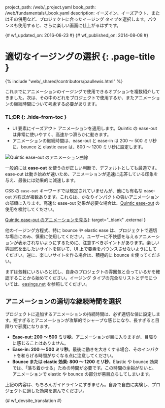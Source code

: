 project_path: /web/_project.yaml
book_path: /web/fundamentals/_book.yaml
description: イーズイン、イーズアウト、またはその併用など、プロジェクトに合ったイージング タイプを選択します。バウンスも使用すると、さらに楽しい画面に仕上がるはずです。

{# wf_updated_on: 2016-08-23 #}
{# wf_published_on: 2014-08-08 #}

# 適切なイージングの選択 {: .page-title }

{% include "web/_shared/contributors/paullewis.html" %}

これまでにアニメーションのイージングで使用できるオプションを複数紹介してきました。次は、その中のどれをプロジェクトで使用するか、またアニメーションの継続時間について考慮する必要があります。

### TL;DR {: .hide-from-toc }
* UI 要素にイーズアウト アニメーションを適用します。Quintic の ease-out は非常に使いやすく、高速かつ滑らかに動きます。
* アニメーションの継続時間は、ease-out と ease-in は 200 ～ 500 ミリ秒に、bounce と elastic ease は、800 ～ 1200 ミリ秒に設定します。


<img src="images/quintic-ease-out-markers.png" alt="Quintic ease-out のアニメーション曲線" style="max-width: 300px" class="attempt-right"/>

一般的には **ease-out** を使うのが正しい判断で、デフォルトとしても最適です。ease-out は動き始めが速いため、アニメーションが迅速に応答している印象を与え、最後には効果的に減速します。

CSS の `ease-out` キーワードでは規定されていませんが、他にも有名な ease-out 方程式が複数あります。これらは、かなりインパクトの強いアニメーションの部類に入ります。高速な ease-out 効果が必要な場合は、[Quintic ease-out](http://easings.net/#easeOutQuint) の使用を検討してください。


[Quintic ease-out のアニメーションを見る](https://googlesamples.github.io/web-fundamentals/fundamentals/design-and-ui/animations/box-move-quintic-ease-out.html){: target="_blank" .external }

他のイージング方程式、特に bounce や elastic ease は、プロジェクトで適切な場合にのみ、慎重に使用してください。ユーザーに不快感を与えるアニメーションが表示されないようにするために、注意すべきポイントがあります。楽しい雰囲気を出したいサイトを除いて、UI 上で要素をバウンスさせないようにしてください。逆に、楽しいサイトを作る場合は、積極的に bounce を使ってください。

まずは気軽にいろいろと試し、自身のプロジェクトの雰囲気と合っているかを確認することから始めてください。イージング タイプの完全なリストとデモについては、[easings.net](http://easings.net) を参照してください。

##  アニメーションの適切な継続時間を選択

プロジェクトに追加するアニメーションの持続時間は、必ず適切な値に設定します。短すぎるとアニメーションが攻撃的でシャープな感じになり、長すぎると目障りで邪魔になります。

* **Ease-out: 200 ～ 500 ミリ秒**。アニメーションが目に入りますが、目障りに感じることはありません。
* **Ease-in: 200 ～ 500 ミリ秒**。最後に動きを大きくする場合、そのインパクトを和らげる時間がなくなる点に注意してください。
* **Bounce または elastic 効果: 800 ～ 1200 ミリ秒**。Elastic や bounce 効果では、「落ち着かせる」ための時間が必要です。この時間の余裕がないと、アニメーションで elastic や bounce の部分が悪目立ちしてしまいます。

上記の内容は、もちろんガイドラインにすぎません。自身で自由に実験し、プロジェクトに適した効果を選んでください。




{# wf_devsite_translation #}
